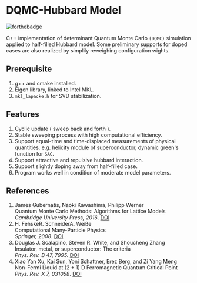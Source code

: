 DQMC-Hubbard Model
==================

[![forthebadge](https://forthebadge.com/images/badges/works-on-my-machine.svg)](https://forthebadge.com)

C++ implementation of determinant Quantum Monte Carlo `(DQMC)` simulation applied to half-filled Hubbard model. Some preliminary supports for doped cases are also realized by simplily reweighing configuration wights.

Prerequisite
------------
1. g++ and cmake installed.
2. Eigen library, linked to Intel MKL.
3. `mkl_lapacke.h` for SVD stabilization.

Features
--------
1. Cyclic update ( sweep back and forth ).
2. Stable sweeping process with high computational efficiency.
3. Support equal-time and time-displaced measurements of physical quantities. e.g. helicity module of superconductor, dynamic green's function for `SAC`.
4. Support attractive and repulsive hubbard interaction.
5. Support slightly doping away from half-filled case.
6. Program works well in condition of moderate model parameters.

References
----------
1. James Gubernatis, Naoki Kawashima, Philipp Werner  
Quantum Monte Carlo Methods: Algorithms for Lattice Models  
*Cambridge University Press, 2016*. [DOI](https://doi.org/10.1017/CBO9780511902581)
2. H. FehskeR. SchneiderA. Weiße  
Computational Many-Particle Physics  
*Springer, 2008*. [DOI](https://doi.org/10.1007/978-3-540-74686-7)
3. Douglas J. Scalapino, Steven R. White, and Shoucheng Zhang  
Insulator, metal, or superconductor: The criteria  
*Phys. Rev. B 47, 7995.* [DOI](https://doi.org/10.1103/PhysRevB.47.7995)
4. Xiao Yan Xu, Kai Sun, Yoni Schattner, Erez Berg, and Zi Yang Meng  
Non-Fermi Liquid at (2 + 1) D Ferromagnetic Quantum Critical Point  
*Phys. Rev. X 7, 031058*. [DOI](https://doi.org/10.1103/PhysRevX.7.031058)
   
